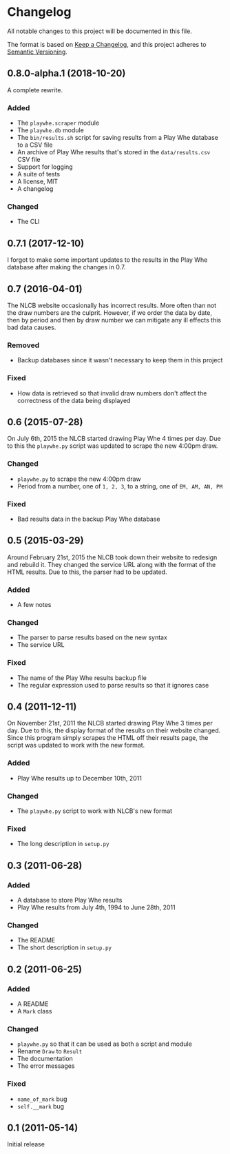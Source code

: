 # Changelog

All notable changes to this project will be documented in this file.

The format is based on [Keep a Changelog](https://keepachangelog.com/en/1.0.0/),
and this project adheres to [Semantic Versioning](https://semver.org/spec/v2.0.0.html).

## 0.8.0-alpha.1 (2018-10-20)

A complete rewrite.

### Added

- The `playwhe.scraper` module
- The `playwhe.db` module
- The `bin/results.sh` script for saving results from a Play Whe database to a
  CSV file
- An archive of Play Whe results that's stored in the `data/results.csv` CSV
  file
- Support for logging
- A suite of tests
- A license, MIT
- A changelog

### Changed

- The CLI

## 0.7.1 (2017-12-10)

I forgot to make some important updates to the results in the Play Whe database
after making the changes in 0.7.

## 0.7 (2016-04-01)

The NLCB website occasionally has incorrect results. More often than not the
draw numbers are the culprit. However, if we order the data by date, then by
period and then by draw number we can mitigate any ill effects this bad data
causes.

### Removed

- Backup databases since it wasn't necessary to keep them in this project

### Fixed

- How data is retrieved so that invalid draw numbers don't affect the
  correctness of the data being displayed

## 0.6 (2015-07-28)

On July 6th, 2015 the NLCB started drawing Play Whe 4 times per day. Due to this
the `playwhe.py` script was updated to scrape the new 4:00pm draw.

### Changed

- `playwhe.py` to scrape the new 4:00pm draw
- Period from a number, one of `1, 2, 3`, to a string, one of `EM, AM, AN, PM`

### Fixed

- Bad results data in the backup Play Whe database

## 0.5 (2015-03-29)

Around February 21st, 2015 the NLCB took down their website to redesign and
rebuild it. They changed the service URL along with the format of the HTML
results. Due to this, the parser had to be updated.

### Added

- A few notes

### Changed

- The parser to parse results based on the new syntax
- The service URL

### Fixed

- The name of the Play Whe results backup file
- The regular expression used to parse results so that it ignores case

## 0.4 (2011-12-11)

On November 21st, 2011 the NLCB started drawing Play Whe 3 times per day. Due to
this, the display format of the results on their website changed. Since this
program simply scrapes the HTML off their results page, the script was updated
to work with the new format.

### Added

- Play Whe results up to December 10th, 2011

### Changed

- The `playwhe.py` script to work with NLCB's new format

### Fixed

- The long description in `setup.py`

## 0.3 (2011-06-28)

### Added

- A database to store Play Whe results
- Play Whe results from July 4th, 1994 to June 28th, 2011

### Changed

- The README
- The short description in `setup.py`

## 0.2 (2011-06-25)

### Added

- A README
- A `Mark` class

### Changed

- `playwhe.py` so that it can be used as both a script and module
- Rename `Draw` to `Result`
- The documentation
- The error messages

### Fixed

- `name_of_mark` bug
- `self.__mark` bug

## 0.1 (2011-05-14)

Initial release
